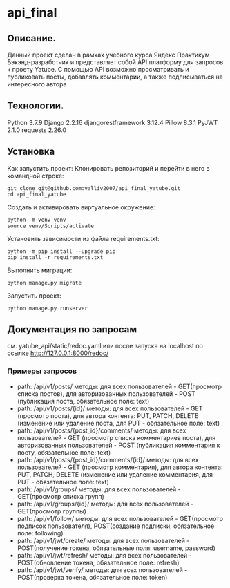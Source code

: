 # api_final
## Описание.
Данный проект сделан в рамхах учебного курса Яндекс Практикум Бэкэнд-разработчик и представляет собой API платформу для запросов к проету Yatube. C помощью API возможно просматривать и публиковать посты, добавлять комментарии, а также подписываться на интересного автора

## Технологии.
Python 3.7.9
Django 2.2.16
djangorestframework 3.12.4
Pillow 8.3.1
PyJWT 2.1.0
requests 2.26.0

## Установка
Как запустить проект:
Клонировать репозиторий и перейти в него в командной строке:

```
git clone git@github.com:valliv2007/api_final_yatube.git
cd api_final_yatube
```
Cоздать и активировать виртуальное окружение:
```
python -m venv venv
source venv/Scripts/activate
```
Установить зависимости из файла requirements.txt:
```
python -m pip install --upgrade pip
pip install -r requirements.txt
```
Выполнить миграции:
```
python manage.py migrate
```
Запустить проект:
```
python manage.py runserver
```
## Документация по запросам
см. yatube_api/static/redoc.yaml  или после запуска на localhost по ссылке http://127.0.0.1:8000/redoc/
### Примеры запросов
- path: /api/v1/posts/   методы: для всех пользователей - GET(просмотр списка постов), для авторизованных пользователей - POST (публикация поста, обязательное поле: text)
- path: /api/v1/posts/{id}/ методы: для всех пользователей - GET (просмотр поста), для автора контента: PUT, PATCH, DELETE (изменение или удаление поста, для PUT - обязательное поле: text)
- path: /api/v1/posts/{post_id}/comments/ методы: для всех пользователей - GET (просмотр списка комментариев поста), для авторизованных пользователей - POST (публикация комментария к посту, обязательное поле: text) 
- path: /api/v1/posts/{post_id}/comments/{id}/ методы: для всех пользователей - GET (просмотр комментария), для автора контента: PUT, PATCH, DELETE (изменение или удаление комментария, для PUT - обязательное поле: text)
- path: /api/v1/groups/ методы: для всех пользователей - GET(просмотр списка групп)
- path: /api/v1/groups/{id}/ методы: для всех пользователей - GET(просмотр группы)
- path: /api/v1/follow/   методы: для всех пользователей - GET(просмотр подписок пользователя), POST(создание подписки, обязательное поле: following)
- path: /api/v1/jwt/create/ методы: для всех пользователей - POST(получение  токена, обязательные поля: username, password)
- path: /api/v1/jwt/refresh/ методы: для всех пользователей - POST(обновление токена, обязательное поле: refresh)
- path: /api/v1/jwt/verify/ методы: для всех пользователей - POST(проверка токена, обязательное поле: token)
